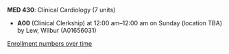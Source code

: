 **MED 430**: Clinical Cardiology (7 units)

- **A00** (Clinical Clerkship) at 12:00 am–12:00 am on Sunday (location TBA) by Lew, Wilbur (A01656031)

[Enrollment numbers over time](./MED430.tsv)
